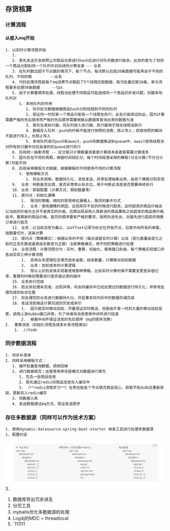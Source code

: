 ## 存货核算

### 计算流程

#### 从接入mq开始

    1. 以实时计算流程开始
       1. 
       2. 首先发送方会按照公司商品仓库进行hash后进行对队列数进行取余，此目的是为了将同一个商品分配到同一个队列中对后续的计算友善 -- 业务
       3. 在队列数远超于节点数的情况下，每个节点，每次默认拉取20条数据可能来自于不同的队列，不同的商        --业务
       4. 代码处理流程是每个mq消费节点都起了5个线程拉取数据，每次批量拉取10条，单次流程最多处理50条数据     --tps
       5. 由于计算要顺序处理，线程池处理不同商品可能造成同一个商品的并发问题，创建本地队列对
          1. 本地队列的作用
             1. 将次批次数据根据商品hash分别投放到不同的队列
             2. 保证同一时刻某一个商品只能有一个线程在执行，此处只能保证到此，因为计算需要严格的先后顺序而严格的先后顺序需要根据从数据库查询出来的数据为准
             3. 首先生成执行器，将队列放入执行器，执行器用于放在线程池执行
             4. 数据存入队列：push的时候不能进行快照的消费，禁止写入；获取快照的瞬间不能进行写入，也禁止写入
             5. 本地队列进行push和await，push将数据推送到queue中，await使用线程池对所有执行器中对应自身的的queue进行执行
       6. 后续统一抽象流程 -- 区分是只计算数量或者是计算成本或者是需要计算成本
       7. 因为存在不同的周期，根据时间段区分，每个时间段落采用的模板(分仓计算/不分仓计算)可能不同
       8. 后续采用模版方式根据，根据模板的不同使用不同的计算流程
          1. 使用模板方式
             1. 将业务调用，数据持久化，消息发送，异常处理抽象出来，由各个模板分别实现
       9.  业务：判断是否出错，是否异常停止标志位，用于判断此消息是否需要继续执行 
       10. 业务：获取配置（计算方式，期初数量等）
       11. 提问点：初始化漏桶
           1.  限流的策略，相同的思想用在漏桶上，限流的集中方式
           2.  业务：使用漏桶的原因，出现库存不足的时候进行超卖，此时超卖的商品价格会以当前的价格为主并不是真实的价格，后期出现采购入库新进的商品要和之前超卖的商品做价格低冲，重算新的商品价格，抵充的顺序要有严格的要求，按照先进先出，对最先进行超卖的销售订单进行抵充
       12. 业务：以当前消息为截止，以offset记录为标志位开始节点，拉取中间所有的单据，按数量切分，逐条计算
       13. 提问点（策略模式）：根据业务的不同（每日或是实时计算）以及（变化数量由变化之前的正变负数或者是由负数变为正数）注册策略模式，用不同的策略进行处理
       14. 业务流程：计算流程分为：实时，重算，初始化，使用接口封装，每个策略实现接口并各自实现三种计算流程
           1.  具体业务逻辑包含填充结余金额，结余数量，计算移动加权数据
           2.  业务：加权成本的计算逻辑
           3.  除以上区别具体实现看使用那种策略，比如实时计算时候不需要变更差异值记录，重算的时候则需要进行差异值记录的操作
       15. 业务执行完成
       16. 若业务处理未完成，出现异常，将会将缓存中已经处理过的数据进行持久化，并修改处理完成的标志位置
       17. 将处理完的业务进行数据持久化，开启事务将内存中的数据存储完成
       18. 发送消息推送计算完成的历史成本价
           1.  因为是实时移动加权，尽量保证实时推送，但是由于某一时刻大量的移动加权变更，调用上游dubbo接口异常，为了肖峰将消息使用中间件进行投递
           2.  根据中间件保证消息的先后顺序（mq的顺序消费）
    2.  重算消息（初始化流程及成本补录流程类似）
        1.  //todo

### 同步数据流程

    1. 同步补录单
    2. 同样采用模板方式：
       1. 循环批量查询数据，调用回掉
       2. 进行数据填充；这里使用责任链模式对数据进行填充
          1. 包含一些商品信息
          2. 首先通过redis将商品信息存入缓存中
          3. （**redis流程学习**）在责任链各个节点填充商品信心，获取不到从db总重新获取，更新存入redis缓存 
       3. 将数据入库
       4. 发送数据通过mq方式，保证发送顺序

### 存在多数据源（同样可以作为技术方案）

    1. 使用dynamic-datasource-spring-boot-starter 继承工具进行处理多数据源
    2. 配置约定

   ![](/业务流程/pic/2023-04-03-17-45-27.png)
    3. 

1. 数据库导出冗余进去
2. 分页工具
3. mybatis优化多数据源的处理
4. Log4j的MDC = threadlocal
5. `111111
